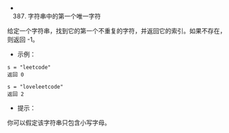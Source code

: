 - 387. 字符串中的第一个唯一字符

给定一个字符串，找到它的第一个不重复的字符，并返回它的索引。如果不存在，则返回 -1。

- 示例：

```
s = "leetcode"
返回 0

s = "loveleetcode"
返回 2
```

- 提示：

你可以假定该字符串只包含小写字母。

